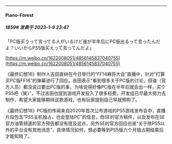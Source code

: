 

*****

####  Piano-Forest  
##### 1859#       发表于 2023-1-9 23:47

「PC版买うって言ってる人がいるけど谁が半年后にPC版出るって言ったんだよ？いいからPS5版买えって言ってんだよ」

[https://m.weibo.cn/1622008051/4856145837040755](https://m.weibo.cn/1622008051/4856145837040755)

《最终幻想16》制作人吉田直树在今日举行的“FF14麻将大会”直播中，针对“打算买PC版FF16”的弹幕进行了回应。吉田表示“看到很多关于PC版的讨论，但谁（官方人员）都没说过要出PC版的事，为啥说得好像PC版在半年后就会出一样，买个PS5吧（笑）”，不过吉田也提到游戏开发投入了很多经费，开发组已尽最大努力去制作，希望大家能够期待这款游戏，也有玩家提到自己早就预购了。

《最终幻想16》PC版的传闻来自2020年首次公布游戏的PS5游戏发布会中，直播片段包含“PS5主机独占，也会登陆PC”的信息，但SE的官方稿件，以及发布在SE官方油管频道的官方预告都没有提及这点，另外SE的官方回应也是“关于除PS5以外的平台没有其他消息”，具体情况如何，想必要等到PS5版六个月独占期结束后才能知晓了。 

